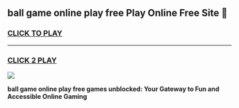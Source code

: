 
## ball game online play free Play Online Free Site 👋
<h3>
<a href="https://download.freeplayer.one?title=ball_game_online_play_free&ref=21F">CLICK TO PLAY</a></h3>
<hr>

<h3>
<a href="https://download.freeplayer.one?title=ball_game_online_play_free&ref=21F">CLICK 2 PLAY</a>
  
</h3>

<a href="https://download.freeplayer.one?title=ball_game_online_play_free&ref=21F"><img src="https://cdnb.artstation.com/p/assets/images/images/032/539/853/original/anto-thomas-button-gif.gif"></a>


**ball game online play free games unblocked: Your Gateway to Fun and Accessible Online Gaming**

